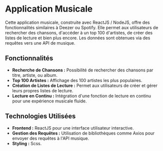# Application Musicale 

Cette application musicale, construite avec ReactJS / NodeJS, offre des fonctionnalités similaires à Deezer ou Spotify. Elle permet aux utilisateurs de rechercher des chansons, d'accéder à un top 100 d'artistes, de créer des listes de lecture et bien plus encore. Les données sont obtenues via des requêtes vers une API de musique.

## Fonctionnalités

- **Recherche de Chansons :** Possibilité de rechercher des chansons par titre, artiste, ou album.
- **Top 100 Artistes :** Affichage des 100 artistes les plus populaires.
- **Création de Listes de Lecture :** Permet aux utilisateurs de créer et gérer leurs propres listes de lecture.
- **Lecture en Continu :** Intégration d'une fonction de lecture en continu pour une expérience musicale fluide.

## Technologies Utilisées

- **Frontend :** ReactJS pour une interface utilisateur interactive.
- **Gestion des Requêtes :** Utilisation de bibliothèques comme Axios pour envoyer des requêtes à l'API musique.
- **Styling :** Scss.
